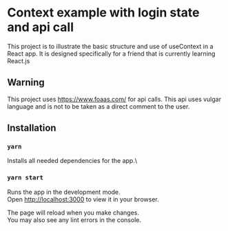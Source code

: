 # Context example with login state and api call

This project is to illustrate the basic structure and use of useContext in a React app. It is designed specifically for a friend that is currently learning React.js

## Warning

This project uses https://www.foaas.com/ for api calls. This api uses vulgar language and is not to be taken as a direct comment to the user.

## Installation

### `yarn`

Installs all needed dependencies for the app.\

### `yarn start`

Runs the app in the development mode.\
Open [http://localhost:3000](http://localhost:3000) to view it in your browser.

The page will reload when you make changes.\
You may also see any lint errors in the console.
